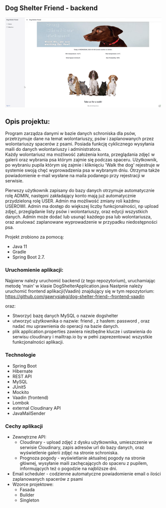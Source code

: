 ## Dog Shelter Friend - backend

[![Watch the video](src/main/resources/image/shelter.png)](https://www.youtube.com/watch?v=cN8vlphUlVU)

## Opis projektu:

Program zarządza danymi w bazie danych schroniska dla psów, przetrzymuje dane na temat wolontariuszy, psów i zaplanowanych przez wolontariuszy spacerów z psami. Posiada funkcję cyklicznego wysyłania maili do danych wolontariuszy i administratora.  
Każdy wolontariusz ma możliwość założenia konta, przeglądania zdjęć w galerii oraz wybrania psa którym zajmie się podczas spaceru. Użytkownik, po wybraniu pupila którym się zajmie i kliknięciu 'Walk the dog' rejestruje w systemie swoją chęć wyprowadzenia psa w wybranym dniu. Otrzyma także powiadomienie e-mail wysłane na maila podanego przy rejestracji w serwisie.

Pierwszy użytkownik zapisany do bazy danych otrzymuje automatycznie rolę ADMIN, następni zakładający konto mają już automatycznie przydzieloną rolę USER. Admin ma możliwość zmiany roli każdmu USEROWI.
Admin ma dostęp do większej liczby funkcjonalności, np upload zdjęć, przeglądanie listy psów i wolontariuszy, oraz edycji wszystkich danych. Admin może dodać lub usunąć każdego psa lub wolontariusza, oraz anulować zaplanowane wyprowadzenie w przypadku niedostępności psa.

Projekt zrobiono za pomocą: <br>
- Java 11
- Gradle
- Spring Boot 2.7.

### Uruchomienie aplikacji:

Najpierw należy uruchomić backend (z tego repozytorium), uruchamiając metodę 'main' w klasie DogShelterApplication.java
Nastpnie należy uruchomić frontend aplikacji(Vaadin) znajdujący się w tym repozytorium: https://github.com/gawrysiakg/dog-shelter-friend--frontend-vaadin

oraz:
- Stworzyć bazę danych MySQL o nazwie dogshelter
- utworzyć użytkownika o nazwie: friend , z hasłem: password , oraz nadać mu uprawnienia do operacji na bazie danych.
- plik application.properties zawiera niezbędne klucze i ustawienia do serwisu cloudinary i mailtrap.io by w pełni zaprezentować wszystkie funkcjonalności aplikacji.


### Technologie

- Spring Boot
- Hibernate
- REST API
- MySQL
- JUnit5
- Mockito
- Vaadin (frontend)
- Lombok
- external Cloudinary API
- JavaMailSender

### Cechy aplikacji

- Zewnętrzne API:
    - Cloudinary - upload zdjęć z dysku użytkownika, umieszczenie w serwisie Cloudinary, zapis adresów url do bazy danych, oraz wyświetlenie galerii zdjęć na stronie schroniska.
    - Prognoza pogody - wyświetlanie aktualnej pogody na stronie głównej, wysyłanie maili zachęcających do spaceru z pupilem, informujących też o pogodzie na najbliższe dni.
- Email scheduler - codzienne automatyczne powiadomienie email o ilości zaplanowanych spacerów z psami
- Wzorce projektowe:
    - Fasada
    - Builder
    - Singleton


